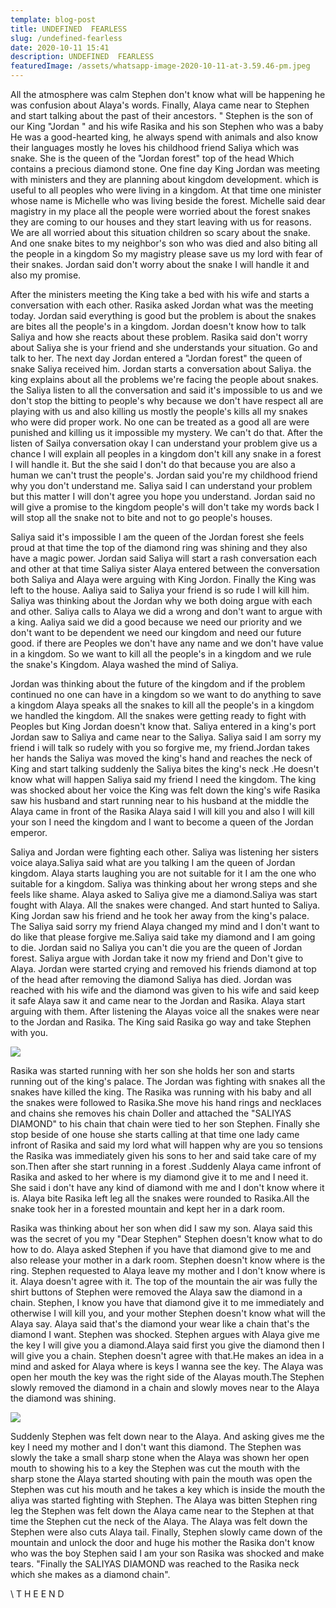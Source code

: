 ```yaml
---
template: blog-post
title: UNDEFINED  FEARLESS
slug: /undefined-fearless
date: 2020-10-11 15:41
description: UNDEFINED  FEARLESS
featuredImage: /assets/whatsapp-image-2020-10-11-at-3.59.46-pm.jpeg
---
```

All the atmosphere was calm Stephen don't know what will be happening he was confusion about Alaya's words. Finally, Alaya came near to Stephen and start talking about the past of their ancestors. " Stephen is the son of our King "Jordan " and his wife Rasika and his son Stephen who was a baby He was a good-hearted king, he always spend with animals and also know their languages mostly he loves his childhood friend Saliya which was snake. She is the queen of the "Jordan forest" top of the head Which contains a precious diamond stone. One fine day King Jordan was meeting with ministers and they are planning about kingdom development. which is useful to all peoples who were living in a kingdom. At that time one minister whose name is Michelle who was living beside the forest. Michelle said dear magistry in my place all the people were worried about the forest snakes they are coming to our houses and they start leaving with us for reasons. We are all worried about this situation children so scary about the snake. And one snake bites to my neighbor's son who was died and also biting all the people in a kingdom So my magistry please save us my lord with fear of their snakes. Jordan said don't worry about the snake I will handle it and also my promise.

After the ministers meeting the King take a bed with his wife and starts a conversation with each other. Rasika asked Jordan what was the meeting today. Jordan said everything is good but the problem is about the snakes are bites all the people's in a kingdom. Jordan doesn't know how to talk Saliya and how she reacts about these problem. Rasika said don't worry about Saliya she is your friend and she understands your situation. Go and talk to her. The next day Jordan entered a "Jordan forest" the queen of snake Saliya received him. Jordan starts a conversation about Saliya. the king explains about all the problems we're facing the people about snakes. the Saliya listen to all the conversation and said it's impossible to us and we don't stop the bitting to people's why because we don't have respect all are playing with us and also killing us mostly the people's kills all my snakes who were did proper work. No one can be treated as a good all are were punished and killing us it impossible my mystery. We can't do that. After the listen of Sailya conversation okay I can understand your problem give us a chance I will explain all peoples in a kingdom don't kill any snake in a forest I will handle it. But the she said I don't do that because you are also a human we can't trust the people's. Jordan said you're my childhood friend why you don't understand me. Saliya said I can understand your problem but this matter I will don't agree you hope you understand. Jordan said no will give a promise to the kingdom people's will don't take my words back I will stop all the snake not to bite and not to go people's houses.

Saliya said it's impossible I am the queen of the Jordan forest she feels proud at that time the top of the diamond ring was shining and they also have a magic power. Jordan said Saliya will start a rash conversation each and other at that time Saliya sister Alaya entered between the conversation both Saliya and Alaya were arguing with King Jordon. Finally the King was left to the house. Aaliya said to Saliya your friend is so rude I will kill him. Saliya was thinking about the Jordan why we both doing argue with each and other. Saliya calls to Alaya we did a wrong and don't want to argue with a king. Aaliya said we did a good because we need our priority and we don't want to be dependent we need our kingdom and need our future good. if there are Peoples we don't have any name and we don't have value in a kingdom. So we want to kill all the people's in a kingdom and we rule the snake's Kingdom. Alaya washed the mind of Saliya.

Jordan was thinking about the future of the kingdom and if the problem continued no one can have in a kingdom so we want to do anything to save a kingdom Alaya speaks all the snakes to kill all the people's in a kingdom we handled the kingdom. All the snakes were getting ready to fight with Peoples but King Jordan doesn't know that. Saliya entered in a king's port Jordan saw to Saliya and came near to the Saliya. Saliya said I am sorry my friend i will talk so rudely with you so forgive me, my friend.Jordan takes her hands the Saliya was moved the king's hand and reaches the neck of King and start talking suddenly the Saliya bites the king's neck .He doesn't know what will happen Saliya said my friend I need the kingdom. The king was shocked about her voice the King was felt down the king's wife Rasika saw his husband and start running near to his husband at the middle the Alaya came in front of the Rasika Alaya said I will kill you and also I will kill your son I need the kingdom and I want to become a queen of the Jordan emperor.

Saliya and Jordan were fighting each other. Saliya was listening her sisters voice alaya.Saliya said what are you talking I am the queen of Jordan kingdom. Alaya starts laughing you are not suitable for it I am the one who suitable for a kingdom. Saliya was thinking about her wrong steps and she feels like shame. Alaya asked to Saliya give me a diamond.Saliya was start fought with Alaya. All the snakes were changed. And start hunted to Saliya. King Jordan saw his friend and he took her away from the king's palace. The Saliya said sorry my friend Alaya changed my mind and I don't want to do like that please forgive me.Saliya said take my diamond and I am going to die. Jordan said no Saliya you can't die you are the queen of Jordan forest. Saliya argue with Jordan take it now my friend and Don't give to Alaya. Jordan were started crying and removed his friends diamond at top of the head after removing the diamond Saliya has died. Jordan was reached with his wife and the diamond was given to his wife and said keep it safe Alaya saw it and came near to the Jordan and Rasika. Alaya start arguing with them. After listening the Alayas voice all the snakes were near to the Jordan and Rasika. The King said Rasika go way and take Stephen with you.

![](/assets/mehdi-sepehri-gwlsdq1axxs-unsplash.jpg)

Rasika was started running with her son she holds her son and starts running out of the king's palace. The Jordan was fighting with snakes all the snakes have killed the king. The Rasika was running with his baby and all the snakes were followed to Rasika.She move his hand rings and necklaces and chains she removes his chain Doller and attached the "SALIYAS DIAMOND" to his chain that chain were tied to her son Stephen. Finally she stop beside of one house she starts calling at that time one lady came infront of Rasika and said my lord what will happen why are you so tensions the Rasika was immediately given his sons to her and said take care of my son.Then after she start running in a forest .Suddenly Alaya came infront of Rasika and asked to her where is my diamond give it to me and I need it. She said i don't have any kind of diamond with me and I don't know where it is. Alaya bite Rasika left leg all the snakes were rounded to Rasika.All the snake took her in a forested mountain and kept her in a dark room.



 Rasika was thinking about her son when did I saw my son. Alaya said this was the secret of you my "Dear Stephen" Stephen doesn't know what to do how to do. Alaya asked Stephen if you have that diamond give to me and also release your mother in a dark room. Stephen doesn't know where is the ring. Stephen requested to Alaya leave my mother and I don't know where is it. Alaya doesn't agree with it. The top of the mountain the air was fully the shirt buttons of Stephen were removed the Alaya saw the diamond in a chain. Stephen, I know you have that diamond give it to me immediately and otherwise I will kill you, and your mother Stephen doesn't know what will the Alaya say. Alaya said that's the diamond your wear like a chain that's the diamond I want. Stephen was shocked. Stephen argues with Alaya give me the key I will give you a diamond.Alaya said first you give the diamond then I will give you a chain. Stephen doesn't agree with that.He makes an idea in a mind and asked for Alaya where is keys I wanna see the key. The Alaya was open her mouth the key was the right side of the Alayas mouth.The Stephen slowly removed the diamond in a chain and slowly moves near to the Alaya the diamond was shining. 

![](/assets/christian-holzinger-kexmagtivxa-unsplash.jpg)



Suddenly Stephen was felt down near to the Alaya. And asking gives me the key I need my mother and I don't want this diamond. The Stephen was slowly the take a small sharp stone when the Alaya was shown her open mouth to showing his to a key the Stephen was cut the mouth with the sharp stone the Alaya started shouting with pain the mouth was open the Stephen was cut his mouth and he takes a key which is inside the mouth the aliya was started fighting with Stephen. The Alaya was bitten Stephen ring leg the Stephen was felt down the Alaya came near to the Stephen at that time the Stephen cut the neck of the Alaya. The Alaya was felt down the Stephen were also cuts Alaya tail. Finally, Stephen slowly came down of the mountain and unlock the door and huge his mother the Rasika don't know who was the boy Stephen said I am your son Rasika was shocked and make tears. "Finally the SALIYAS DIAMOND was reached to the Rasika neck which she makes as a diamond chain".

\    T H E       E N D